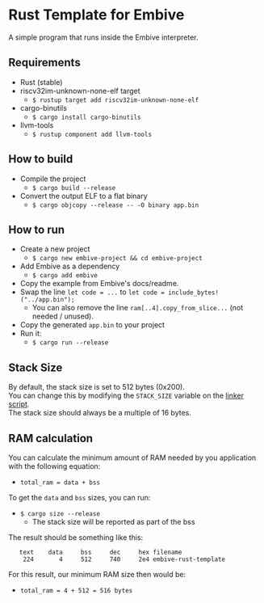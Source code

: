 # Rust Template for Embive
A simple program that runs inside the Embive interpreter.

## Requirements
- Rust (stable)
- riscv32im-unknown-none-elf target
    - `$ rustup target add riscv32im-unknown-none-elf`
- cargo-binutils
    - `$ cargo install cargo-binutils`
- llvm-tools
    - `$ rustup component add llvm-tools`

## How to build
- Compile the project
    - `$ cargo build --release`
- Convert the output ELF to a flat binary
    - `$ cargo objcopy --release -- -O binary app.bin`

## How to run
- Create a new project
    - `$ cargo new embive-project && cd embive-project`
- Add Embive as a dependency
    - `$ cargo add embive`
- Copy the example from Embive's docs/readme.
- Swap the line `let code = ...` to `let code = include_bytes!("../app.bin");`
    - You can also remove the line `ram[..4].copy_from_slice...` (not needed / unused).
- Copy the generated `app.bin` to your project
- Run it:  
    - `$ cargo run --release`

## Stack Size
By default, the stack size is set to 512 bytes (0x200).  
You can change this by modifying the `STACK_SIZE` variable on the [linker script](memory.ld).  
The stack size should always be a multiple of 16 bytes.

## RAM calculation
You can calculate the minimum amount of RAM needed by you application with the following equation:  
- `total_ram = data + bss`

To get the `data` and `bss` sizes, you can run:  
- `$ cargo size --release`
    - The stack size will be reported as part of the bss

The result should be something like this:
```
   text    data     bss     dec     hex filename
    224       4     512     740     2e4 embive-rust-template
```

For this result, our minimum RAM size then would be:  
- `total_ram = 4 + 512 = 516 bytes`
